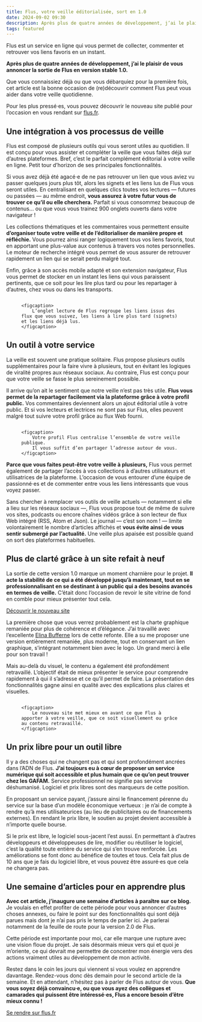 ```yaml
---
title: Flus, votre veille éditorialisée, sort en 1.0
date: 2024-09-02 09:30
description: Après plus de quatre années de développement, j’ai le plaisir de vous annoncer la sortie de Flus en version stable 1.0.
tags: featured
---
```


Flus est un service en ligne qui vous permet de collecter, commenter et retrouver vos liens favoris en un instant.

**Après plus de quatre années de développement, j’ai le plaisir de vous annoncer la sortie de Flus en version stable 1.0.**

Que vous connaissiez déjà ou que vous débarquiez pour la première fois, cet article est la bonne occasion de (re)découvrir comment Flus peut vous aider dans votre veille quotidienne.

Pour les plus pressé·es, vous pouvez découvrir le nouveau site publié pour l’occasion en vous rendant sur [flus.fr](https://flus.fr).

## Une intégration à vos processus de veille

Flus est composé de plusieurs outils qui vous seront utiles au quotidien.
Il est conçu pour vous assister et compléter la veille que vous faites déjà sur d’autres plateformes.
Bref, c’est le parfait complément éditorial à votre veille en ligne.
Petit tour d’horizon de ses principales fonctionnalités.

Si vous avez déjà été agacé⋅e de ne pas retrouver un lien que vous aviez vu passer quelques jours plus tôt, alors les signets et les liens lus de Flus vous seront utiles.
En centralisant en quelques clics toutes vos lectures — futures ou passées — au même endroit, **vous assurez à votre futur vous de trouver ce qu’il ou elle cherchera.**
Parfait si vous consommez beaucoup de contenus… ou que vous vous trainez 900 onglets ouverts dans votre navigateur !

Les collections thématiques et les commentaires vous permettent ensuite **d’organiser toute votre veille et de l’éditorialiser de manière propre et réfléchie.**
Vous pourrez ainsi ranger logiquement tous vos liens favoris, tout en apportant une plus-value aux contenus à travers vos notes personnelles.
Le moteur de recherche intégré vous permet de vous assurer de retrouver rapidement un lien qui se serait perdu malgré tout.

Enfin, grâce à son accès mobile adapté et son extension navigateur, Flus vous permet de stocker en un instant les liens qui vous paraissent pertinents, que ce soit pour les lire plus tard ou pour les repartager à d’autres, chez vous ou dans les transports.

<figure class="panel panel--rounded panel--grey">
    <img class="illustration" src="/static/screenshots/onglet-lecture.webp" alt="">

    <figcaption>
        L’onglet lecture de Flus regroupe les liens issus des flux que vous suivez, les liens à lire plus tard (signets) et les liens déjà lus.
    </figcaption>
</figure>

## Un outil à votre service

La veille est souvent une pratique solitaire.
Flus propose plusieurs outils supplémentaires pour la faire vivre à plusieurs, tout en évitant les logiques de viralité propres aux réseaux sociaux.
Au contraire, Flus est conçu pour que votre veille se fasse le plus sereinement possible.

Il arrive qu’on ait le sentiment que notre veille n’est pas très utile.
**Flus vous permet de la repartager facilement via la plateforme grâce à votre profil public.**
Vos commentaires deviennent alors un ajout éditorial utile à votre public.
Et si vos lecteurs et lectrices ne sont pas sur Flus, elles peuvent malgré tout suivre votre profil grâce au flux Web fourni.

<figure class="panel panel--rounded panel--grey">
    <img class="illustration" src="/static/screenshots/profil.webp" alt="">

    <figcaption>
        Votre profil Flus centralise l’ensemble de votre veille publique.
        Il vous suffit d’en partager l’adresse autour de vous.
    </figcaption>
</figure>

**Parce que vous faites peut-être votre veille à plusieurs,** Flus vous permet également de partager l’accès à vos collections à d’autres utilisateurs et utilisatrices de la plateforme.
L’occasion de vous entourer d’une équipe de passionné⋅es et de commenter entre vous les liens intéressants que vous voyez passer.

Sans chercher à remplacer vos outils de veille actuels — notamment si elle a lieu sur les réseaux sociaux —, Flus vous propose tout de même de suivre vos sites, podcasts ou encore chaînes vidéos grâce à son lecteur de flux Web intégré (RSS, Atom et Json).
Le journal — c’est son nom ! — limite volontairement le nombre d’articles affichés et **vous évite ainsi de vous sentir submergé par l’actualité.**
Une veille plus apaisée est possible quand on sort des plateformes habituelles.

## Plus de clarté grâce à un site refait à neuf

La sortie de cette version 1.0 marque un moment charnière pour le projet.
**Il acte la stabilité de ce qui a été développé jusqu’à maintenant, tout en se professionnalisant en se destinant à un public qui a des besoins avancés en termes de veille.**
C’était donc l’occasion de revoir le site vitrine de fond en comble pour mieux présenter tout cela.

<p class="text--center">
    <a class="button button--primary" href="https://flus.fr">
        Découvrir le nouveau site
    </a>
</p>

La première chose que vous verrez probablement est la charte graphique remaniée pour plus de cohérence et d’élégance.
J’ai travaillé avec l’excellente [Elina Bufferne](https://fr.linkedin.com/in/elina-bufferne) lors de cette refonte.
Elle a su me proposer une version entièrement remaniée, plus moderne, tout en conservant un lien graphique, s’intégrant notamment bien avec le logo.
Un grand merci à elle pour son travail !

Mais au-delà du visuel, le contenu a également été profondément retravaillé.
L’objectif était de mieux présenter le service pour comprendre rapidement à qui il s’adresse et ce qu’il permet de faire.
La présentation des fonctionnalités gagne ainsi en qualité avec des explications plus claires et visuelles.

<figure class="panel panel--rounded panel--grey">
    <img class="illustration" src="images/flusfr-nouveau-site.webp" alt="">

    <figcaption>
        Le nouveau site met mieux en avant ce que Flus à apporter à votre veille, que ce soit visuellement ou grâce au contenu retravaillé.
    </figcaption>
</figure>

## Un prix libre pour un outil libre

Il y a des choses qui ne changent pas et qui sont profondément ancrées dans l’<abbr>ADN</abbr> de Flus.
**J’ai toujours eu à cœur de proposer un service numérique qui soit accessible et plus humain que ce qu’on peut trouver chez les <abbr>GAFAM</abbr>.**
Service professionnel ne signifie pas service déshumanisé.
Logiciel et prix libres sont des marqueurs de cette position.

En proposant un service payant, j’assure ainsi le financement pérenne du service sur la base d’un modèle économique vertueux : je n’ai de compte à rendre qu’à mes utilisateurices (au lieu de publicitaires ou de financements externes).
En rendant le prix libre, le soutien au projet devient accessible à n’importe quelle bourse.

Si le prix est libre, le logiciel sous-jacent l’est aussi.
En permettant à d’autres développeurs et développeuses de lire, modifier ou réutiliser le logiciel, c’est la qualité toute entière du service qui s’en trouve renforcée.
Les améliorations se font donc au bénéfice de toutes et tous.
Cela fait plus de 10 ans que je fais du logiciel libre, et vous pouvez être assuré·es que cela ne changera pas.

## Une semaine d’articles pour en apprendre plus

**Avec cet article, j’inaugure une semaine d’articles à paraître sur ce blog.**
Je voulais en effet profiter de cette période pour vous annoncer d’autres choses annexes, ou faire le point sur des fonctionnalités qui sont déjà parues mais dont je n’ai pas pris le temps de parler ici.
Je parlerai notamment de la feuille de route pour la version 2.0 de Flus.

Cette période est importante pour moi, car elle marque une rupture avec une vision floue du projet.
Je sais désormais mieux vers qui et quoi je m’oriente, ce qui devrait me permettre de concentrer mon énergie vers des actions vraiment utiles au développement de mon activité.

Restez dans le coin les jours qui viennent si vous voulez en apprendre davantage.
Rendez-vous donc dès demain pour le second article de la semaine.
Et en attendant, n’hésitez pas à parler de Flus autour de vous.
**Que vous soyez déjà convaincu·e, ou que vous ayez des collègues et camarades qui puissent être intéressé·es, Flus a encore besoin d’être mieux connu !**

<p class="text--center">
    <a class="button button--primary" href="https://flus.fr">
        Se rendre sur flus.fr
    </a>
</p>
